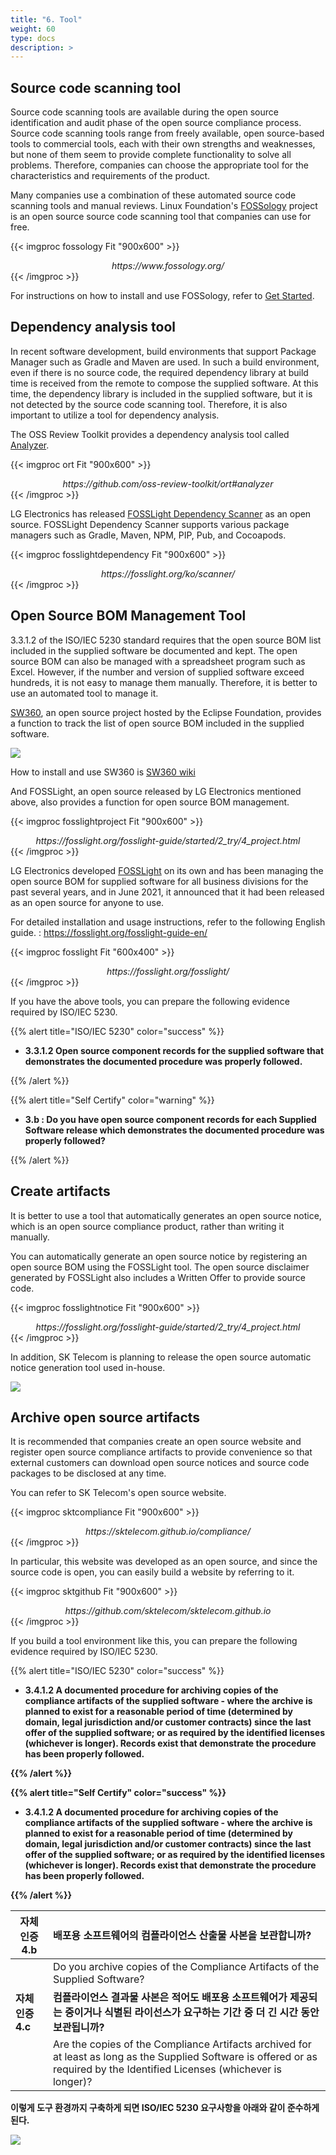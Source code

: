 ```yaml
---
title: "6. Tool"
weight: 60
type: docs
description: >
---
```


## Source code scanning tool

Source code scanning tools are available during the open source identification and audit phase of the open source compliance process. Source code scanning tools range from freely available, open source-based tools to commercial tools, each with their own strengths and weaknesses, but none of them seem to provide complete functionality to solve all problems. Therefore, companies can choose the appropriate tool for the characteristics and requirements of the product.

Many companies use a combination of these automated source code scanning tools and manual reviews. Linux Foundation's [FOSSology](https://fossology.org/) project is an open source source code scanning tool that companies can use for free.

{{< imgproc fossology Fit "900x600" >}}
<center><i>https://www.fossology.org/</i></center>
{{< /imgproc >}}

For instructions on how to install and use FOSSology, refer to [Get Started](https://www.fossology.org/get-started/).


## Dependency analysis tool

In recent software development, build environments that support Package Manager such as Gradle and Maven are used. In such a build environment, even if there is no source code, the required dependency library at build time is received from the remote to compose the supplied software. At this time, the dependency library is included in the supplied software, but it is not detected by the source code scanning tool. Therefore, it is also important to utilize a tool for dependency analysis.

The OSS Review Toolkit provides a dependency analysis tool called [Analyzer](https://github.com/oss-review-toolkit/ort#analyzer).


{{< imgproc ort Fit "900x600" >}}
<center><i>https://github.com/oss-review-toolkit/ort#analyzer</i></center>
{{< /imgproc >}}

LG Electronics has released [FOSSLight Dependency Scanner](https://fosslight.org/ko/scanner/) as an open source. FOSSLight Dependency Scanner supports various package managers such as Gradle, Maven, NPM, PIP, Pub, and Cocoapods.

{{< imgproc fosslightdependency Fit "900x600" >}}
<center><i>https://fosslight.org/ko/scanner/</i></center>
{{< /imgproc >}}

## Open Source BOM Management Tool

3.3.1.2 of the ISO/IEC 5230 standard requires that the open source BOM list included in the supplied software be documented and kept. The open source BOM can also be managed with a spreadsheet program such as Excel. However, if the number and version of supplied software exceed hundreds, it is not easy to manage them manually. Therefore, it is better to use an automated tool to manage it.

[SW360](https://github.com/eclipse/sw360), an open source project hosted by the Eclipse Foundation, provides a function to track the list of open source BOM included in the supplied software.

![](sw360project.png)


How to install and use SW360 is [SW360 wiki](https://github.com/eclipse/sw360/wiki)

And FOSSLight, an open source released by LG Electronics mentioned above, also provides a function for open source BOM management.

{{< imgproc fosslightproject Fit "900x600" >}}
<center><i>https://fosslight.org/fosslight-guide/started/2_try/4_project.html</i></center>
{{< /imgproc >}}


LG Electronics developed [FOSSLight](https://fosslight.org/) on its own and has been managing the open source BOM for supplied software for all business divisions for the past several years, and in June 2021, it announced that it had been released as an open source for anyone to use.

For detailed installation and usage instructions, refer to the following English guide. : https://fosslight.org/fosslight-guide-en/

{{< imgproc fosslight Fit "600x400" >}}
<center><i>https://fosslight.org/fosslight/</i></center>
{{< /imgproc >}}

If you have the above tools, you can prepare the following evidence required by ISO/IEC 5230.

{{% alert title="ISO/IEC 5230" color="success" %}}

* <b>3.3.1.2 Open source component records for the supplied software that demonstrates the documented procedure was properly followed.</b>

{{% /alert %}}


{{% alert title="Self Certify" color="warning" %}}

* <b>3.b : Do you have open source component records for each Supplied Software release which demonstrates the documented procedure was properly followed?</b>

{{% /alert %}}


## Create artifacts

It is better to use a tool that automatically generates an open source notice, which is an open source compliance product, rather than writing it manually.

You can automatically generate an open source notice by registering an open source BOM using the FOSSLight tool. The open source disclaimer generated by FOSSLight also includes a Written Offer to provide source code.


{{< imgproc fosslightnotice Fit "900x600" >}}
<center><i>https://fosslight.org/fosslight-guide/started/2_try/4_project.html</i></center>
{{< /imgproc >}}

In addition, SK Telecom is planning to release the open source automatic notice generation tool used in-house. 

![](ossnoticegenerator.png)

## Archive open source artifacts

It is recommended that companies create an open source website and register open source compliance artifacts to provide convenience so that external customers can download open source notices and source code packages to be disclosed at any time.

You can refer to SK Telecom's open source website.


{{< imgproc sktcompliance Fit "900x600" >}}
<center><i>https://sktelecom.github.io/compliance/</i></center>
{{< /imgproc >}}

In particular, this website was developed as an open source, and since the source code is open, you can easily build a website by referring to it.


{{< imgproc sktgithub Fit "900x600" >}}
<center><i>https://github.com/sktelecom/sktelecom.github.io</i></center>
{{< /imgproc >}}

If you build a tool environment like this, you can prepare the following evidence required by ISO/IEC 5230.

{{% alert title="ISO/IEC 5230" color="success" %}}

* <b>3.4.1.2 A documented procedure for archiving copies of the compliance artifacts of the supplied software - where the archive is planned to exist for a reasonable period of time (determined by domain, legal jurisdiction and/or customer contracts) since the last offer of the supplied software; or as required by the identified licenses (whichever is longer). Records exist that demonstrate the procedure has been properly followed.

{{% /alert %}}


{{% alert title="Self Certify" color="success" %}}

* <b>3.4.1.2 A documented procedure for archiving copies of the compliance artifacts of the supplied software - where the archive is planned to exist for a reasonable period of time (determined by domain, legal jurisdiction and/or customer contracts) since the last offer of the supplied software; or as required by the identified licenses (whichever is longer). Records exist that demonstrate the procedure has been properly followed.

{{% /alert %}}



| 자체 인증 4.b  | 배포용 소프트웨어의 컴플라이언스 산출물 사본을 보관합니까? |
|---|:---|
|  | Do you archive copies of the Compliance Artifacts of the Supplied Software? |
| <b>자체 인증 4.c</b>  | <b>컴플라이언스 결과물 사본은 적어도 배포용 소프트웨어가 제공되는 중이거나 식별된 라이선스가 요구하는 기간 중 더 긴 시간 동안 보관됩니까?</b> |
|  | Are the copies of the Compliance Artifacts archived for at least as long as the Supplied Software is offered or as required by the Identified Licenses (whichever is longer)? |

이렇게 도구 환경까지 구축하게 되면 ISO/IEC 5230 요구사항을 아래와 같이 준수하게 된다. 

![](toolno.png)

